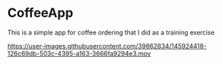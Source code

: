 # CoffeeApp
This is a simple app for coffee ordering that I did as a training exercise


https://user-images.githubusercontent.com/39862834/145924418-126c69db-503c-4395-a163-3666fa9294e3.mov

